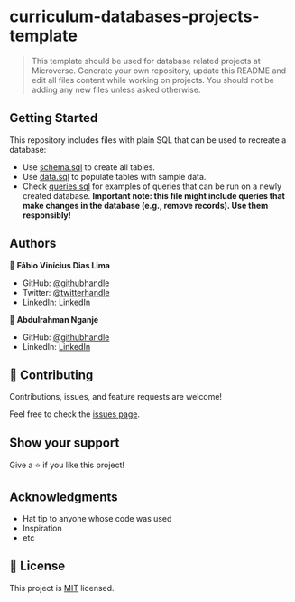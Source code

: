 # curriculum-databases-projects-template

> This template should be used for database related projects at Microverse.
> Generate your own repository, update this README and edit all files content while working on projects. You should not be adding any new files unless asked otherwise.


## Getting Started

This repository includes files with plain SQL that can be used to recreate a database:

- Use [schema.sql](./schema.sql) to create all tables.
- Use [data.sql](./data.sql) to populate tables with sample data.
- Check [queries.sql](./queries.sql) for examples of queries that can be run on a newly created database. **Important note: this file might include queries that make changes in the database (e.g., remove records). Use them responsibly!**


## Authors

👤 **Fábio Vinícius Dias Lima**

- GitHub: [@githubhandle](https://github.com/limavfabio)
- Twitter: [@twitterhandle](https://twitter.com/limavfabio)
- LinkedIn: [LinkedIn](https://linkedin.com/in/limavfabio)

👤 **Abdulrahman Nganje**

- GitHub: [@githubhandle](https://github.com/asnganje)
- LinkedIn: [LinkedIn](https://linkedin.com/in/abdulrahman-nganje)

## 🤝 Contributing

Contributions, issues, and feature requests are welcome!

Feel free to check the [issues page](../../issues/).

## Show your support

Give a ⭐️ if you like this project!

## Acknowledgments

- Hat tip to anyone whose code was used
- Inspiration
- etc

## 📝 License

This project is [MIT](./MIT.md) licensed.
